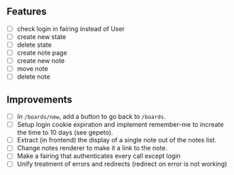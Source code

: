 Features
--------

- [ ] check login in fairing instead of User
- [ ] create new state
- [ ] delete state
- [ ] create note page
- [ ] create new note
- [ ] move note
- [ ] delete note

Improvements
------------

- [ ] In `/boards/new`, add a button to go back to `/boards`.
- [ ] Setup login cookie expiration and implement remember-me to increate the time to 10 days (see gepeto).
- [ ] Extract (in frontend) the display of a single note out of the notes list.
- [ ] Change notes renderer to make it a link to the note.
- [ ] Make a fairing that authenticates every call except login
- [ ] Unify treatment of errors and redirects (redirect on error is not working)
